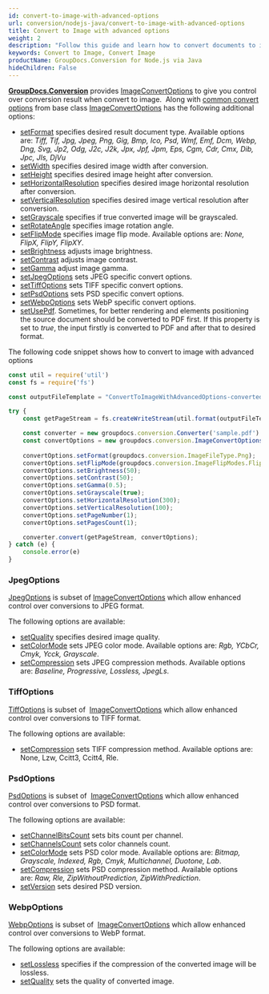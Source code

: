 ```yaml
---
id: convert-to-image-with-advanced-options
url: conversion/nodejs-java/convert-to-image-with-advanced-options
title: Convert to Image with advanced options
weight: 2
description: "Follow this guide and learn how to convert documents to image with height, width, resolution, brightness and other customizations using GroupDocs.Conversion for Node.js via Java."
keywords: Convert to Image, Convert Image
productName: GroupDocs.Conversion for Node.js via Java
hideChildren: False
---
```

[**GroupDocs.Conversion**](#) provides [ImageConvertOptions](#) to give you control over conversion result when convert to image.  Along with [common convert options](#) from base class [ImageConvertOptions](#) has the following additional options:
*   [setFormat](#) specifies desired result document type. Available options are: *Tiff, Tif, Jpg, Jpeg, Png, Gig, Bmp, Ico, Psd, Wmf, Emf, Dcm, Webp, Dng, Svg, Jp2, Odg, J2c, J2k, Jpx, Jpf, Jpm, Eps, Cgm, Cdr, Cmx, Dib, Jpc, Jls, DjVu*
*   [setWidth](#) specifies desired image width after conversion.
*   [setHeight](#) specifies desired image height after conversion.
*   [setHorizontalResolution](#) specifies desired image horizontal resolution after conversion.
*   [setVerticalResolution](#) specifies desired image vertical resolution after conversion.
*   [setGrayscale](#) specifies if true converted image will be grayscaled.
*   [setRotateAngle](#) specifies image rotation angle.
*   [setFlipMode](#) specifies image flip mode. Available options are: *None, FlipX, FlipY, FlipXY*.
*   [setBrightness](#) adjusts image brightness.
*   [setContrast](#) adjusts image contrast.
*   [setGamma](#) adjust image gamma. 
*   [setJpegOptions](#) sets JPEG specific convert options.
*   [setTiffOptions](#) sets TIFF specific convert options.
*   [setPsdOptions](#) sets PSD specific convert options.
*   [setWebpOptions](#) sets WebP specific convert options.  
*   [setUsePdf](#). Sometimes, for better rendering and elements positioning the source document should be converted to PDF first. If this property is set to *true*, the input firstly is converted to PDF and after that to desired format.

The following code snippet shows how to convert to image with advanced options

```js
const util = require('util')
const fs = require('fs')

const outputFileTemplate = "ConvertToImageWithAdvancedOptions-converted-page-%s.png"; 

try {
    const getPageStream = fs.createWriteStream(util.format(outputFileTemplate, 1))

    const converter = new groupdocs.conversion.Converter('sample.pdf')
    const convertOptions = new groupdocs.conversion.ImageConvertOptions();
    
    convertOptions.setFormat(groupdocs.conversion.ImageFileType.Png);
    convertOptions.setFlipMode(groupdocs.conversion.ImageFlipModes.FlipY);
    convertOptions.setBrightness(50);
    convertOptions.setContrast(50);
    convertOptions.setGamma(0.5);
    convertOptions.setGrayscale(true);
    convertOptions.setHorizontalResolution(300);
    convertOptions.setVerticalResolution(100);
    convertOptions.setPageNumber(1);
    convertOptions.setPagesCount(1);

    converter.convert(getPageStream, convertOptions);
} catch (e) {
    console.error(e)
}
```

### JpegOptions

[JpegOptions](#) is subset of [ImageConvertOptions](#) which allow enhanced control over conversions to JPEG format. 

The following options are available:

*   [setQuality](#) specifies desired image quality.
*   [setColorMode](#) sets JPEG color mode. Available options are: *Rgb, YCbCr, Cmyk, Ycck, Grayscale*.
*   [setCompression](#) sets JPEG compression methods. Available options are: *Baseline, Progressive, Lossless, JpegLs*.

### TiffOptions

[TiffOptions](#) is subset of  [ImageConvertOptions](#) which allow enhanced control over conversions to TIFF format. 

The following options are available:

*   [setCompression](#) sets TIFF compression method. Available options are: None, Lzw, Ccitt3, Ccitt4, Rle.

### PsdOptions

[PsdOptions](#) is subset of  [ImageConvertOptions](#) which allow enhanced control over conversions to PSD format. 

The following options are available:

*   [setChannelBitsCount](#) sets bits count per channel.
*   [setChannelsCount](#) sets color channels count.
*   [setColorMode](#) sets PSD color mode. Available options are: *Bitmap, Grayscale, Indexed, Rgb, Cmyk, Multichannel, Duotone, Lab*.
*   [setCompression](#) sets PSD compression method. Available options are: *Raw, Rle, ZipWithoutPrediction, ZipWithPrediction*.
*   [setVersion](#) sets desired PSD version.

### WebpOptions

[WebpOptions](#) is subset of  [ImageConvertOptions](#) which allow enhanced control over conversions to WebP format. 

The following options are available:

*   [setLossless](#) specifies if the compression of the converted image will be lossless.
*   [setQuality](#) sets the quality of converted image.
